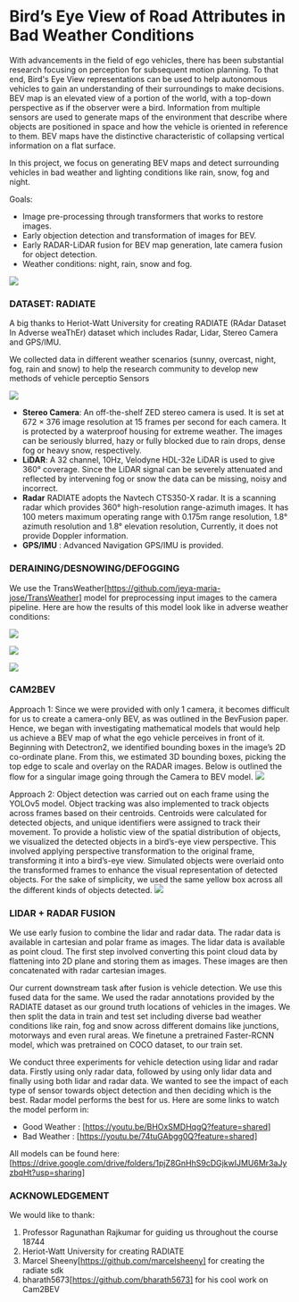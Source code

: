 # Bird’s Eye View of Road Attributes in Bad Weather Conditions

With advancements in the field of ego vehicles, there has been substantial research focusing on perception for subsequent motion planning. To that end, Bird's Eye View representations can be used to help autonomous vehicles to gain an understanding of their surroundings to make decisions. BEV map is an elevated view of a portion of the world, with a top-down perspective as if the observer were a bird. Information from multiple sensors are used to generate maps of the environment that describe where objects are positioned in space and how the vehicle is oriented in reference to them. BEV maps have the distinctive characteristic of collapsing vertical information on a flat surface.

In this project, we focus on generating BEV maps and detect surrounding vehicles in bad weather and lighting conditions like rain, snow, fog and night.

Goals:
- Image pre-processing through transformers that works to restore images.
- Early objection detection and transformation of images for BEV.
- Early RADAR-LiDAR fusion for BEV map generation, late camera fusion for object detection.
- Weather conditions: night, rain, snow and fog.


![](assets/sys_des.png)

### DATASET: RADIATE
A big thanks to Heriot-Watt University for creating RADIATE (RAdar Dataset In Adverse weaThEr) dataset which includes Radar, Lidar, Stereo Camera and GPS/IMU.

We collected data in different weather scenarios (sunny, overcast, night, fog, rain and snow) to help the research community to develop new methods of vehicle perceptio
Sensors

![](assets/sensors.png)

* **Stereo Camera**: An off-the-shelf ZED stereo camera is used. It is set at 672 × 376 image resolution at 15 frames per second for each camera. It is protected by a waterproof housing
for extreme weather. The images can be seriously blurred, hazy or fully blocked due to rain drops, dense fog or heavy snow, respectively.
* **LiDAR**: A 32 channel, 10Hz, Velodyne HDL-32e LiDAR is used to give 360° coverage. Since the LiDAR signal can be severely attenuated and reflected by intervening fog or snow the data can be missing, noisy and incorrect.
* **Radar** RADIATE adopts the Navtech CTS350-X radar. It is a scanning radar which provides 360° high-resolution range-azimuth images. It has 100 meters maximum operating range with 0.175m range resolution, 1.8° azimuth resolution and 1.8° elevation resolution, Currently, it does not provide Doppler information.
* **GPS/IMU** : Advanced Navigation GPS/IMU is provided. 

### DERAINING/DESNOWING/DEFOGGING
We use the TransWeather[https://github.com/jeya-maria-jose/TransWeather] model for preprocessing input images to the camera pipeline. Here are how the results of this model look like in adverse weather conditions:


![](assets/deraining.png)

![](assets/desnowing.png)

![](assets/defogging.png)


### CAM2BEV
Approach 1: Since we were provided with only 1 camera, it becomes difficult for us to create a camera-only BEV,
as was outlined in the BevFusion paper. Hence, we began with investigating mathematical models
that would help us achieve a BEV map of what the ego vehicle perceives in front of it. Beginning
with Detectron2, we identified bounding boxes in the image’s 2D co-ordinate plane. From this, we
estimated 3D bounding boxes, picking the top edge to scale and overlay on the RADAR images.
Below is outlined the flow for a singular image going through the Camera to BEV model.
![](assets/example_cam2b.png)


Approach 2: Object detection was carried out on each frame using the YOLOv5 model. Object tracking was also
implemented to track objects across frames based on their centroids. Centroids were calculated for
detected objects, and unique identifiers were assigned to track their movement.
To provide a holistic view of the spatial distribution of objects, we visualized the detected objects in a
bird’s-eye view perspective. This involved applying perspective transformation to the original frame,
transforming it into a bird’s-eye view.
Simulated objects were overlaid onto the transformed frames to enhance the visual representation
of detected objects. For the sake of simplicity, we used the same yellow box across all the different
kinds of objects detected.
![](assets/cambev.png)

### LIDAR + RADAR FUSION
We use early fusion to combine the lidar and radar data. The radar data is available in cartesian and polar frame as images. The lidar data is available as point cloud. The first step involved converting this point cloud data by flattening into 2D plane and storing them as images. These images are then concatenated with radar cartesian images.

Our current downstream task after fusion is vehicle detection. We use this fused data for the same. We used the radar annotations provided by the RADIATE dataset as our ground truth locations of vehicles in the images. We then split the data in train and test set including diverse bad weather conditions like rain, fog and snow across different domains like junctions, motorways and even rural areas. We finetune a pretrained Faster-RCNN model, which was pretrained on COCO dataset, to our train set. 

We conduct three experiments for vehicle detection using lidar and radar data. Firstly using only radar data, followed by using only lidar data and finally using both lidar and radar data. We wanted to see the impact of each type of sensor towards object detection and then deciding which is the best. 
Radar model performs the best for us. 
Here are some links to watch the model perform in:
- Good Weather : [https://youtu.be/BHOxSMDHqgQ?feature=shared]
- Bad Weather : [https://youtu.be/74tuGAbgg0Q?feature=shared]

<!-- ### HOW TO RUN -->
All models can be found here: [https://drive.google.com/drive/folders/1pjZ8GnHhS9cDGjkwIJMU6Mr3aJyzbqHt?usp=sharing]



### ACKNOWLEDGEMENT
We would like to thank:
1. Professor Ragunathan Rajkumar for guiding us throughout the course 18744
2. Heriot-Watt University for creating RADIATE
3. Marcel Sheeny[https://github.com/marcelsheeny] for creating the radiate sdk
4. bharath5673[https://github.com/bharath5673] for his cool work on Cam2BEV


<!-- 
## Vehicle Detection

As first baseline, we have performed evaluation of vehicle detection from single images. We defined a vehicle as one of the following classes: car, van, truck, bus, motorbike and bicycle.

We adopted the popular Faster R-CNN [29] architecture to demonstrate the use of RADIATE for radar based object detection. Two modifications were made to the original architecture to better suit radar detection:

* Pre-defined sizes were used for anchor generation because vehicle volumes are typically well-known and radar images provide metric scales, different from camera images.
* We modified the Region Proposal Network (RPN) from Faster R-CNN to output the bounding box and a rotation angle which the bounding boxes are represented by x, y, width, height, angle.
  
To investigate the impact of weather conditions, the models were trained with the 2 different training datasets: data from only good and data from both good and bad weather. ResNet-50 and ResNet-101 were chosen as backbone models. The trained models were tested on a test set
collected from all weather conditions and driving scenarios. The metric used for evaluation was Average Precision with Intersection over Union (IoU) equal to 0.5, which is the same as the PASCAL VOC and DOTA evaluation metric.

Below we can visualise a table with the results for each scenario and the Precision Recall curve for each network trained.

![](assets/ap.png)

![](assets/prec_rec.png)

The figure bellow illustrates some qualitative results
of radar based vehicle detection in various driving scenarios and weather conditions, using Faster R-CNN ResNet-101 trained in good weather only.

![](assets/results_example.png)

The code and the trained weights from radar based vehicle detection can be seen at [https://github.com/marcelsheeny/radiate_sdk/tree/master/vehicle_detection](https://github.com/marcelsheeny/radiate_sdk/tree/master/vehicle_detection) -->
